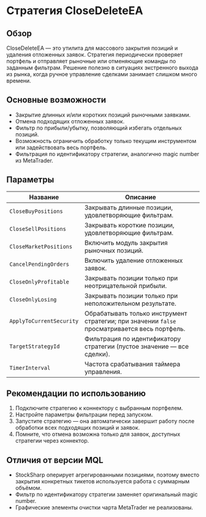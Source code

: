 # Стратегия CloseDeleteEA

## Обзор
CloseDeleteEA — это утилита для массового закрытия позиций и удаления отложенных заявок.
Стратегия периодически проверяет портфель и отправляет рыночные или отменяющие команды по заданным фильтрам.
Решение полезно в ситуациях экстренного выхода из рынка, когда ручное управление сделками занимает слишком много времени.

## Основные возможности
- Закрытие длинных и/или коротких позиций рыночными заявками.
- Отмена подходящих отложенных заявок.
- Фильтр по прибыли/убытку, позволяющий избегать отдельных позиций.
- Возможность ограничить обработку только текущим инструментом или задействовать весь портфель.
- Фильтрация по идентификатору стратегии, аналогично magic number из MetaTrader.

## Параметры
| Название | Описание |
| --- | --- |
| `CloseBuyPositions` | Закрывать длинные позиции, удовлетворяющие фильтрам. |
| `CloseSellPositions` | Закрывать короткие позиции, удовлетворяющие фильтрам. |
| `CloseMarketPositions` | Включить модуль закрытия рыночных позиций. |
| `CancelPendingOrders` | Включить удаление отложенных заявок. |
| `CloseOnlyProfitable` | Закрывать позиции только при неотрицательной прибыли. |
| `CloseOnlyLosing` | Закрывать позиции только при неположительном результате. |
| `ApplyToCurrentSecurity` | Обрабатывать только инструмент стратегии; при значении `false` просматривается весь портфель. |
| `TargetStrategyId` | Фильтрация по идентификатору стратегии (пустое значение — все сделки). |
| `TimerInterval` | Частота срабатывания таймера управления. |

## Рекомендации по использованию
1. Подключите стратегию к коннектору с выбранным портфелем.
2. Настройте параметры фильтрации перед запуском.
3. Запустите стратегию — она автоматически завершит работу после обработки всех подходящих позиций и заявок.
4. Помните, что отмена возможна только для заявок, доступных стратегии через коннектор.

## Отличия от версии MQL
- StockSharp оперирует агрегированными позициями, поэтому вместо закрытия конкретных тикетов используется работа с суммарным объёмом.
- Фильтр по идентификатору стратегии заменяет оригинальный magic number.
- Графические элементы очистки чарта MetaTrader не реализованы.
